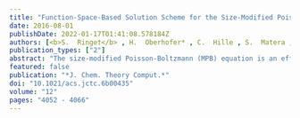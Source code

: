 ```yaml
---
title: "Function-Space-Based Solution Scheme for the Size-Modified Poisson-Boltzmann Equation in Full-Potential DFT"
date: 2016-08-01
publishDate: 2022-01-17T01:41:08.578184Z
authors: [<b>S.  Ringe†</b> , H.  Oberhofer* , C.  Hille , S.  Matera , K.  Reuter ]
publication_types: ["2"]
abstract: "The size-modified Poisson-Boltzmann (MPB) equation is an efficient implicit solvation model which also captures electrolytic solvent effects. It combines an account of the dielectric solvent response with a mean-field description of solvated finite-sized ions. We present a general solution scheme for the MPB equation based on a fast function-space-oriented Newton method and a Green's function preconditioned iterative linear solver. In contrast to popular multigrid solvers, this approach allows us to fully exploit specialized integration grids and optimized integration schemes. We describe a corresponding numerically efficient implementation for the full-potential density-functional theory (DFT) code FHI-aims. We show that together with an additional Stern layer correction the DFT+MPB approach can describe the mean activity coefficient of a KCl aqueous solution over a wide range of concentrations. The high sensitivity of the calculated activity coefficient on the employed ionic parameters thereby suggests to use extensively tabulated experimental activity coefficients of salt solutions for a systematic parametrization protocol."
featured: false
publication: "*J. Chem. Theory Comput.*"
doi: "10.1021/acs.jctc.6b00435"
volume: "12"
pages: "4052 - 4066"
---
```



